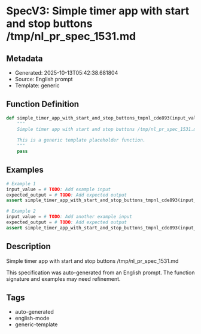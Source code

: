 # SpecV3: Simple timer app with start and stop buttons /tmp/nl_pr_spec_1531.md

## Metadata
- Generated: 2025-10-13T05:42:38.681804
- Source: English prompt
- Template: generic

## Function Definition

```python
def simple_timer_app_with_start_and_stop_buttons_tmpnl_cde893(input_value: Any) -> Any:
    """
    Simple timer app with start and stop buttons /tmp/nl_pr_spec_1531.md
    
    This is a generic template placeholder function.
    """
    pass
```

## Examples

```python
# Example 1
input_value = # TODO: Add example input
expected_output = # TODO: Add expected output
assert simple_timer_app_with_start_and_stop_buttons_tmpnl_cde893(input_value) == expected_output

# Example 2
input_value = # TODO: Add another example input
expected_output = # TODO: Add expected output
assert simple_timer_app_with_start_and_stop_buttons_tmpnl_cde893(input_value) == expected_output
```

## Description

Simple timer app with start and stop buttons /tmp/nl_pr_spec_1531.md

This specification was auto-generated from an English prompt. 
The function signature and examples may need refinement.

## Tags
- auto-generated
- english-mode
- generic-template
